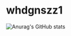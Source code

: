 # whdgnszz1
![Anurag's GitHub stats](https://github-readme-stats.vercel.app/api?username=whdgnszz1&show_icons=true&theme=radical)
